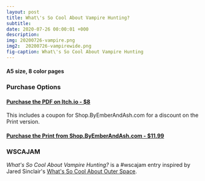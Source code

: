 ```yaml
---
layout: post
title: What\'s So Cool About Vampire Hunting?
subtitle: 
date: 2020-07-26 00:00:01 +000
description: 
img: 20200726-vampire.png
img2:  20200726-vampirewide.png
fig-caption: What\'s So Cool About Vampire Hunting
---
```




#### A5 size, 8 color pages

### Purchase Options
#### [Purchase the PDF on Itch.io - $8](https://byemberandash.itch.io/shiver/purchase)
This includes a coupon for Shop.ByEmberAndAsh.com for a discount on the Print version.
#### [Purchase the Print from Shop.ByEmberAndAsh.com - $11.99](https://shop.byemberandash.com/product/shiver)

### WSCAJAM

*What's So Cool About Vampire Hunting?* is a #wscajam entry inspired by Jared Sinclair's [What's So Cool About Outer Space](https://s-jared.itch.io/whats-so-cool-about-outer-space).
